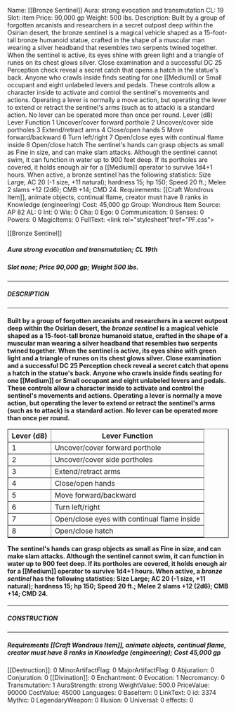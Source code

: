 Name: [[Bronze Sentinel]]
Aura: strong evocation and transmutation
CL: 19
Slot: item
Price: 90,000 gp
Weight: 500 lbs.
Description: Built by a group of forgotten arcanists and researchers in a secret outpost deep within the Osirian desert, the bronze sentinel is a magical vehicle shaped as a 15-foot-tall bronze humanoid statue, crafted in the shape of a muscular man wearing a silver headband that resembles two serpents twined together. When the sentinel is active, its eyes shine with green light and a triangle of runes on its chest glows silver. Close examination and a successful DC 25 Perception check reveal a secret catch that opens a hatch in the statue's back. Anyone who crawls inside finds seating for one [[Medium]] or Small occupant and eight unlabeled levers and pedals. These controls allow a character inside to activate and control the sentinel's movements and actions. Operating a lever is normally a move action, but operating the lever to extend or retract the sentinel's arms (such as to attack) is a standard action. No lever can be operated more than once per round. Lever (d8) Lever Function 1 Uncover/cover forward porthole 2 Uncover/cover side portholes 3 Extend/retract arms 4 Close/open hands 5 Move forward/backward 6 Turn left/right 7 Open/close eyes with continual flame inside 8 Open/close hatch The sentinel's hands can grasp objects as small as Fine in size, and can make slam attacks. Although the sentinel cannot swim, it can function in water up to 900 feet deep. If its portholes are covered, it holds enough air for a [[Medium]] operator to survive 1d4+1 hours. When active, a bronze sentinel has the following statistics: Size Large; AC 20 (-1 size, +11 natural); hardness 15; hp 150; Speed 20 ft.; Melee 2 slams +12 (2d6); CMB +14; CMD 24.
Requirements: [[Craft Wondrous Item]], animate objects, continual flame, creator must have 8 ranks in Knowledge (engineering)
Cost: 45,000 gp
Group: Wondrous Item
Source: AP 82
AL: 0
Int: 0
Wis: 0
Cha: 0
Ego: 0
Communication: 0
Senses: 0
Powers: 0
MagicItems: 0
FullText: <link rel="stylesheet"href="PF.css"><div class="heading"><p class="alignleft">[[Bronze Sentinel]]</p><div style="clear: both;"></div></div><div><h5><b>Aura </b>strong evocation and transmutation; <b>CL </b>19th</h5><h5><b>Slot </b>none; <b>Price </b>90,000 gp; <b>Weight </b>500 lbs.</h5></div><hr/><div><h5><b>DESCRIPTION</b></h5></div><hr/><div><h4><p>Built by a group of forgotten arcanists and researchers in a secret outpost deep within the Osirian desert, the <i>bronze sentinel</i> is a magical vehicle shaped as a 15-foot-tall bronze humanoid statue, crafted in the shape of a muscular man wearing a silver headband that resembles two serpents twined together. When the sentinel is active, its eyes shine with green light and a triangle of runes on its chest glows silver. Close examination and a successful DC 25 Perception check reveal a secret catch that opens a hatch in the statue's back. Anyone who crawls inside finds seating for one [[Medium]] or Small occupant and eight unlabeled levers and pedals. These controls allow a character inside to activate and control the sentinel's movements and actions. Operating a lever is normally a move action, but operating the lever to extend or retract the sentinel's arms (such as to attack) is a standard action. No lever can be operated more than once per round. <table border ='1'><tr><th>Lever (d8)</th><th>Lever Function</th></tr><tr><td>1</td><td>Uncover/cover forward porthole</td></tr><tr><td>2</td><td>Uncover/cover side portholes</td></tr><tr><td>3</td><td>Extend/retract arms</td></tr><tr><td>4</td><td>Close/open hands</td></tr><tr><td>5</td><td>Move forward/backward</td></tr><tr><td>6</td><td>Turn left/right</td></tr><tr><td>7</td><td>Open/close eyes with continual flame inside</td></tr><tr><td>8</td><td>Open/close hatch</td></tr></table> The sentinel's hands can grasp objects as small as Fine in size, and can make slam attacks. Although the sentinel cannot swim, it can function in water up to 900 feet deep. If its portholes are covered, it holds enough air for a [[Medium]] operator to survive 1d4+1 hours. When active, a <i>bronze sentinel</i> has the following statistics: <b>Size</b> Large; <b>AC</b> 20 (-1 size, +11 natural); <b>hardness</b> 15; <b>hp</b> 150; <b>Speed</b> 20 ft.; <b>Melee</b> 2 slams +12 (2d6); <b>CMB</b> +14; CMD 24.</p></h4></div><hr/><div><h5><b>CONSTRUCTION</b></h5></div><hr/><div><h5><b>Requirements </b>[[Craft Wondrous Item]], <i>animate objects</i>, <i>continual flame</i>, creator must have 8 ranks in Knowledge (engineering); <b>Cost </b>45,000 gp</h5></div>
[[Destruction]]: 0
MinorArtifactFlag: 0
MajorArtifactFlag: 0
Abjuration: 0
Conjuration: 0
[[Divination]]: 0
Enchantment: 0
Evocation: 1
Necromancy: 0
Transmutation: 1
AuraStrength: strong
WeightValue: 500.0
PriceValue: 90000
CostValue: 45000
Languages: 0
BaseItem: 0
LinkText: 0
id: 3374
Mythic: 0
LegendaryWeapon: 0
Illusion: 0
Universal: 0
effects: 0
